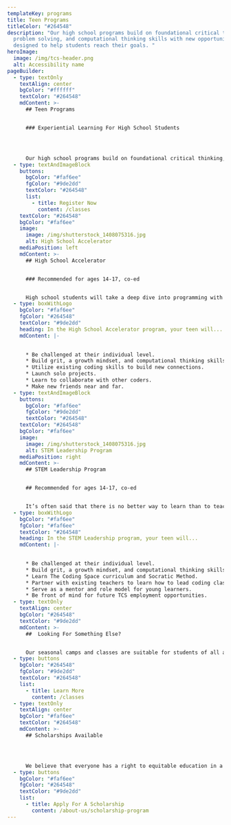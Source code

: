 ```yaml
---
templateKey: programs
title: Teen Programs
titleColor: "#264548"
description: "Our high school programs build on foundational critical thinking,
  problem solving, and computational thinking skills with new opportunities
  designed to help students reach their goals. "
heroImage:
  image: /img/tcs-header.png
  alt: Accessibility name
pageBuilder:
  - type: textOnly
    textAlign: center
    bgColor: "#ffffff"
    textColor: "#264548"
    mdContent: >-
      ## Teen Programs


      ### Experiential Learning For High School Students




      Our high school programs build on foundational critical thinking, problem solving, and computational thinking skills with new opportunities designed to help students reach their goals. From working through larger independent projects to developing leadership and mentoring capabilities, these programs aim to build confidence, self-expression, and connection.
  - type: textAndImageBlock
    buttons:
      bgColor: "#faf6ee"
      fgColor: "#9de2dd"
      textColor: "#264548"
      list:
        - title: Register Now
          content: /classes
    textColor: "#264548"
    bgColor: "#faf6ee"
    image:
      image: /img/shutterstock_1408075316.jpg
      alt: High School Accelerator
    mediaPosition: left
    mdContent: >-
      ## High School Accelerator


      ### Recommended for ages 14-17, co-ed


      High school students will take a deep dive into programming with a variety of preliminary scaffolds, including instructional support on a sequence of challenge projects. Midway through the course, students will choose open-ended projects that combine the skills they’ve learned to work on for the duration of the semester. They’ll be encouraged to pair up with other students, even if they’re not necessarily at their same level, providing an authentic team setting for students to collaborate and pair-program on software projects of their creation.
  - type: boxWithLogo
    bgColor: "#faf6ee"
    fgColor: "#264548"
    textColor: "#9de2dd"
    heading: In the High School Accelerator program, your teen will...
    mdContent: |-
      

      * Be challenged at their individual level.
      * Build grit, a growth mindset, and computational thinking skills.
      * Utilize existing coding skills to build new connections.
      * Launch solo projects.
      * Learn to collaborate with other coders.
      * Make new friends near and far.
  - type: textAndImageBlock
    buttons:
      bgColor: "#faf6ee"
      fgColor: "#9de2dd"
      textColor: "#264548"
    textColor: "#264548"
    bgColor: "#faf6ee"
    image:
      image: /img/shutterstock_1408075316.jpg
      alt: STEM Leadership Program
    mediaPosition: right
    mdContent: >-
      ## STEM Leadership Program


      ## Recommended for ages 14-17, co-ed


      It’s often said that there is no better way to learn than to teach. Similar to a CIT program, this program is designed for teenagers who enjoy helping younger learners and serving as a mentor and role model. After learning our curriculum, our STEM Leadership students join our teacher training program, where they’ll become adept in teaching using the Socratic Method. As they progress, they’ll team up with our expert teachers to lead coding classes for younger students.
  - type: boxWithLogo
    bgColor: "#faf6ee"
    fgColor: "#faf6ee"
    textColor: "#264548"
    heading: In the STEM Leadership program, your teen will...
    mdContent: |-
      

      * Be challenged at their individual level.
      * Build grit, a growth mindset, and computational thinking skills.
      * Learn The Coding Space curriculum and Socratic Method.
      * Partner with existing teachers to learn how to lead coding classes.
      * Serve as a mentor and role model for young learners.
      * Be front of mind for future TCS employment opportunities.
  - type: textOnly
    textAlign: center
    bgColor: "#264548"
    textColor: "#9de2dd"
    mdContent: >-
      ##  Looking For Something Else?


      Our seasonal camps and classes are suitable for students of all ages and skill levels. Click below to learn more about our experience levels or get personalized recommendations by checking what you're interested in.
  - type: buttons
    bgColor: "#264548"
    fgColor: "#9de2dd"
    textColor: "#264548"
    list:
      - title: Learn More
        content: /classes
  - type: textOnly
    textAlign: center
    bgColor: "#faf6ee"
    textColor: "#264548"
    mdContent: >-
      ## Scholarships Available




      We believe that everyone has a right to equitable education in a safe and inclusive learning environment and are committed to increasing access to our high-quality coding programs. Our scholarship program accounts for 25 percent of the students we teach. Our long-term goal as we work towards educational equity is to reach 50 percent of our students through at-cost and pro-bono services.
  - type: buttons
    bgColor: "#faf6ee"
    fgColor: "#264548"
    textColor: "#9de2dd"
    list:
      - title: Apply For A Scholarship
        content: /about-us/scholarship-program
---
```

